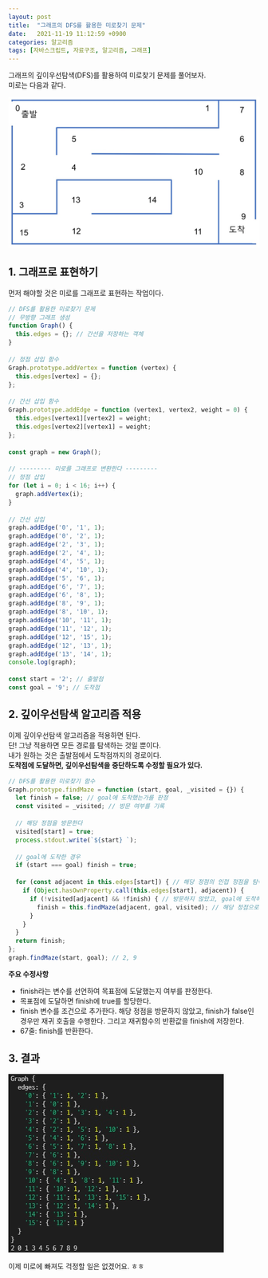 ```yaml
---
layout: post
title:  "그래프의 DFS를 활용한 미로찾기 문제"
date:   2021-11-19 11:12:59 +0900
categories: 알고리즘
tags: [자바스크립트, 자료구조, 알고리즘, 그래프]
---
```

그래프의 깊이우선탐색(DFS)를 활용하여 미로찾기 문제를 풀어보자.  
미로는 다음과 같다.  

![미로찾기](https://github.com/gitul0515/gitul0515.github.io/blob/main/_posts/image/21_1120.jpg?raw=true)

## 1. 그래프로 표현하기

먼저 해야할 것은 미로를 그래프로 표현하는 작업이다.

```javascript
// DFS를 활용한 미로찾기 문제
// 무방향 그래프 생성
function Graph() {
  this.edges = {}; // 간선을 저장하는 객체
}

// 정점 삽입 함수
Graph.prototype.addVertex = function (vertex) {
  this.edges[vertex] = {};
};

// 간선 삽입 함수
Graph.prototype.addEdge = function (vertex1, vertex2, weight = 0) {
  this.edges[vertex1][vertex2] = weight;
  this.edges[vertex2][vertex1] = weight;
};

const graph = new Graph();

// --------- 미로를 그래프로 변환한다 ---------
// 정점 삽입
for (let i = 0; i < 16; i++) {
  graph.addVertex(i);
}

// 간선 삽입
graph.addEdge('0', '1', 1);
graph.addEdge('0', '2', 1);
graph.addEdge('2', '3', 1);
graph.addEdge('2', '4', 1);
graph.addEdge('4', '5', 1);
graph.addEdge('4', '10', 1);
graph.addEdge('5', '6', 1);
graph.addEdge('6', '7', 1);
graph.addEdge('6', '8', 1);
graph.addEdge('8', '9', 1);
graph.addEdge('8', '10', 1);
graph.addEdge('10', '11', 1);
graph.addEdge('11', '12', 1);
graph.addEdge('12', '15', 1);
graph.addEdge('12', '13', 1);
graph.addEdge('13', '14', 1);
console.log(graph);

const start = '2'; // 출발점
const goal = '9'; // 도착점
```

## 2. 깊이우선탐색 알고리즘 적용

이제 깊이우선탐색 알고리즘을 적용하면 된다.  
단! 그냥 적용하면 모든 경로를 탐색하는 것일 뿐이다.  
내가 원하는 것은 출발점에서 도착점까지의 경로이다.  
**도착점에 도달하면, 깊이우선탐색을 중단하도록 수정할 필요가 있다.**  

```javascript
// DFS를 활용한 미로찾기 함수
Graph.prototype.findMaze = function (start, goal, _visited = {}) {
  let finish = false; // goal에 도착했는가를 판정
  const visited = _visited; // 방문 여부를 기록

  // 해당 정점을 방문한다
  visited[start] = true;
  process.stdout.write(`${start} `);

  // goal에 도착한 경우
  if (start === goal) finish = true;

  for (const adjacent in this.edges[start]) { // 해당 정점의 인접 정점을 탐색한다
    if (Object.hasOwnProperty.call(this.edges[start], adjacent)) {
      if (!visited[adjacent] && !finish) { // 방문하지 않았고, goal에 도착하지 않았다면
        finish = this.findMaze(adjacent, goal, visited); // 해당 정점으로부터 재귀 호출
      }
    }
  }
  return finish;
};
graph.findMaze(start, goal); // 2, 9
```

**주요 수정사항**  
* finish라는 변수를 선언하여 목표점에 도달했는지 여부를 판정한다.  
* 목표점에 도달하면 finish에 true를 할당한다.  
* finish 변수를 조건으로 추가한다. 해당 정점을 방문하지 않았고, finish가 false인 경우만 재귀 호출을 수행한다. 그리고 재귀함수의 반환값을 finish에 저장한다.  
* 67줄: finish를 반환한다.  


## 3. 결과
![미로찾기결과](https://github.com/gitul0515/gitul0515.github.io/blob/main/_posts/image/21_1120_2.jpg?raw=true)

이제 미로에 빠져도 걱정할 일은 없겠어요. ㅎㅎ  
